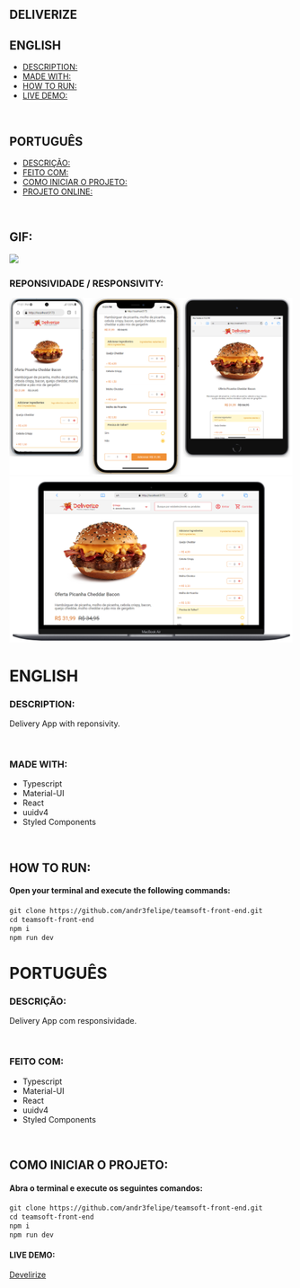 ## DELIVERIZE

## ENGLISH
* [DESCRIPTION:](#DESCRIPTION)
* [MADE WITH:](#MADE-WITH)
* [HOW TO RUN:](#HOW-TO-RUN)
* [LIVE DEMO:](#LIVE-DEMO)
<br>

## PORTUGUÊS
* [DESCRIÇÃO:](#DESCRIÇÃO)
* [FEITO COM:](#FEITO-COM)
* [COMO INICIAR O PROJETO:](#COMO-INICIAR-O-PROJETO)
* [PROJETO ONLINE:](#LIVE-DEMO)
<br>

## GIF:
<img src="src/assets/gif/Deliverize.gif"/>

### REPONSIVIDADE / RESPONSIVITY:
<img src="src/assets/screens/Deliverize-screens.png"/>
<img src="src/assets/screens/deliverize-screens-1280px.png"/>

# ENGLISH

### DESCRIPTION:
<p>Delivery App with reponsivity.</p>
<br>

### MADE WITH:
<ul>
<li>Typescript</li>
<li>Material-UI</li>
<li>React</li>
<li>uuidv4</li>
<li>Styled Components</li>
</ul>
<br>


## HOW TO RUN:

#### Open your terminal and execute the following commands:
```
git clone https://github.com/andr3felipe/teamsoft-front-end.git
cd teamsoft-front-end
npm i
npm run dev
```

# PORTUGUÊS

### DESCRIÇÃO:
<p>Delivery App com responsividade.</p>
<br>

### FEITO COM:
<ul>
<li>Typescript</li>
<li>Material-UI</li>
<li>React</li>
<li>uuidv4</li>
<li>Styled Components</li>
</ul>
<br>

## COMO INICIAR O PROJETO:

#### Abra o terminal e execute os seguintes comandos:
```
git clone https://github.com/andr3felipe/teamsoft-front-end.git
cd teamsoft-front-end
npm i
npm run dev
```
#### LIVE DEMO:
<a href="https://candid-cheesecake-ae9a80.netlify.app" target="_blank" >Develirize</a>



